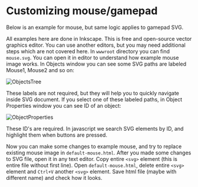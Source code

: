 # Customizing mouse/gamepad

Below is an example for mouse, but same logic applies to gamepad SVG.


All examples here are done in Inkscape. This is free and open-source vector graphics editor. You can use another editors, but you may need additional steps which are not covered here. In `wwwroot` directory you can find `mouse.svg`. You can open it in editor to understand how example mouse image works. In Objects window you can see some SVG paths are labeled Mouse1, Mouse2 and so on:

![ObjectsTree](https://github.com/Zergatul/Zergatul.Obs.InputOverlay/blob/master/docs/InkscapeObjectsTree.png?raw=true)

These labels are not required, but they will help you to quickly navigate inside SVG document. If you select one of these labeled paths, in Object Properties window you can see ID of an object:

![ObjectProperties](https://github.com/Zergatul/Zergatul.Obs.InputOverlay/blob/master/docs/InkscapeObjectProperties.png?raw=true)

These ID's are required. In javascript we search SVG elements by ID, and highlight them when buttons are pressed.

Now you can make some changes to example mouse, and try to replace existing mouse image in `default-mouse.html`. After you made some changes to SVG file, open it in any text editor. Copy entire `<svg>` element (this is entire file without first line). Open `default-mouse.html`, delete entire `<svg>` element and `Ctrl+V` another `<svg>` element. Save html file (maybe with different name) and check how it looks.